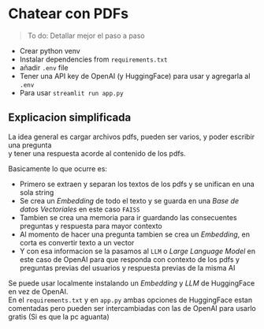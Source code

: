 # Chatear con PDFs

> To do: Detallar mejor el paso a paso

- Crear python venv
- Instalar dependencies from `requirements.txt`
- añadir `.env` file
- Tener una API key de OpenAI (y HuggingFace) para usar y agregarla al `.env`
- Para usar `streamlit run app.py`

## Explicacion simplificada

La idea general es cargar archivos pdfs, pueden ser varios, y poder escribir una pregunta  
y tener una respuesta acorde al contenido de los pdfs.

Basicamente lo que ocurre es:

- Primero se extraen y separan los textos de los pdfs y se unifican en una sola string
- Se crea un *Embedding* de todo el texto y se guarda en una *Base de datos Vectoriales* en este caso `FAISS`
- Tambien se crea una memoria para ir guardando las consecuentes preguntas y respuesta para mayor contexto
- Al momento de hacer una pregunta tambien se crea un *Embedding*, en corta es convertir texto a un vector  
- Y con esa informacion se la pasamos al `LLM` o *Large Language Model* en este caso de OpenAI para que responda con contexto de los pdfs y preguntas previas del usuarios y respuesta previas de la misma AI

Se puede usar localmente instalando un *Embedding* y *LLM* de HuggingFace en vez de OpenAI.  
En el `requirements.txt` y en `app.py` ambas opciones de HuggingFace estan comentadas pero pueden ser intercambiadas con las de OpenAI para usarlo gratis (Si es que la pc aguanta)



